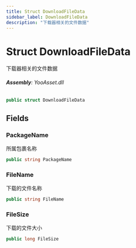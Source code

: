 ```yaml
---
title: Struct DownloadFileData
sidebar_label: DownloadFileData
description: "下载器相关的文件数据"
---
```

# Struct DownloadFileData
下载器相关的文件数据

###### **Assembly**: YooAsset.dll

```csharp title="Declaration"
public struct DownloadFileData
```
## Fields
### PackageName
所属包裹名称

```csharp title="Declaration"
public string PackageName
```
### FileName
下载的文件名称

```csharp title="Declaration"
public string FileName
```
### FileSize
下载的文件大小

```csharp title="Declaration"
public long FileSize
```
